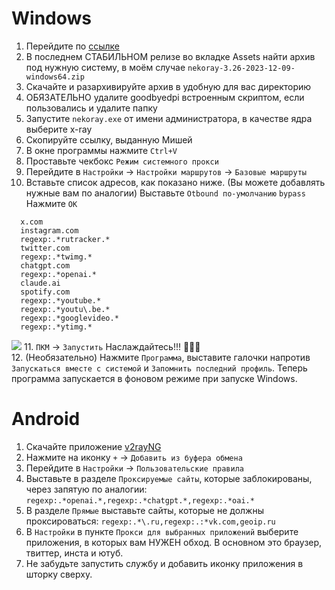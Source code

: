 Windows
=
1. Перейдите по [ссылке](https://github.com/Matsuridayo/nekoray/releases "ссылке")
2. В последнем СТАБИЛЬНОМ релизе во вкладке Assets найти архив под нужную систему, в моём случае `nekoray-3.26-2023-12-09-windows64.zip `
3. Скачайте и разархивируйте архив в удобную для вас директорию
4. ОБЯЗАТЕЛЬНО удалите goodbyedpi встроенным скриптом, если пользовались и удалите папку
5. Запустите `nekoray.exe` от имени администратора, в качестве ядра выберите x-ray
6. Скопируйте ссылку, выданную Мишей
7. В окне программы нажмите `Ctrl+V`
8. Проставьте чекбокс `Режим системного прокси`
9. Перейдите в `Настройки` -> `Настройки маршрутов` -> `Базовые маршруты`
10. Вставьте список адресов, как показано ниже. (Вы можете добавлять нужные вам по аналогии) Выставьте `Otbound по-умолчанию` `bypass` Нажмите `OK` 
```
  x.com
  instagram.com
  regexp:.*rutracker.*
  twitter.com
  regexp:.*twimg.*
  chatgpt.com
  regexp:.*openai.*
  claude.ai
  spotify.com
  regexp:.*youtube.*
  regexp:.*youtu\.be.*
  regexp:.*googlevideo.*
  regexp:.*ytimg.*
```
![](https://files.catbox.moe/8v16u4.png)
11. `ПКМ` -> `Запустить` Наслаждайтесь!!! :tada::tada::tada:<br>
12. (Необязательно) Нажмите `Программа`, выставите галочки напротив `Запускаться вместе с системой` и `Запомнить последний профиль`. Теперь программа запускается в фоновом режиме при запуске Windows.

Android
=
1. Скачайте приложение [v2rayNG](https://play.google.com/store/apps/details?id=com.v2ray.ang&hl=ru)
2. Нажмите на иконку `+` -> `Добавить из буфера обмена`
3. Перейдите в `Настройки` -> `Пользовательские правила`
4. Выставьте в разделе `Проксируемые сайты`, которые заблокированы, через запятую по аналогии: `regexp:.*openai.*,regexp:.*chatgpt.*,regexp:.*oai.*`
5. В разделе `Прямые` выставьте сайты, которые не должны проксироваться: `regexp:.*\.ru,regexp:.:*vk.com,geoip.ru`
6. В `Настройки` в пункте `Прокси для выбранных приложений` выберите приложения, в которых вам НУЖЕН обход. В основном это браузер, твиттер, инста и ютуб.
7. Не забудьте запустить службу и добавить иконку приложения в шторку сверху.
